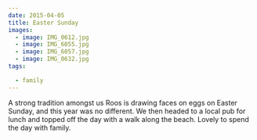 ```yaml
---
date: 2015-04-05
title: Easter Sunday
images:
  - image: IMG_0612.jpg
  - image: IMG_6055.jpg
  - image: IMG_6057.jpg
  - image: IMG_0632.jpg
tags:

  - family
---
```

A strong tradition amongst us Roos is drawing faces on eggs on Easter Sunday, and this year was no different. We then headed to a local pub for lunch and topped off the day with a walk along the beach. Lovely to spend the day with family.